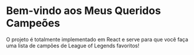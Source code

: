 # Bem-vindo aos Meus Queridos Campeões

O projeto é totalmente implementado em React e serve para que você faça uma lista de campões de League of Legends favoritos!